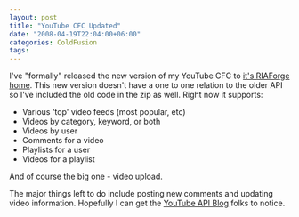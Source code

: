 ```yaml
---
layout: post
title: "YouTube CFC Updated"
date: "2008-04-19T22:04:00+06:00"
categories: ColdFusion 
tags: 
---
```


I've "formally" released the new version of my YouTube CFC to <a href="http://youtubecfc.riaforge.org">it's RIAForge home</a>. This new version doesn't have a one to one relation to the older API so I've included the old code in the zip as well. Right now it supports:

<ul>
<li>Various 'top' video feeds (most popular, etc)
<li>Videos by category, keyword, or both
<li>Videos by user
<li>Comments for a video
<li>Playlists for a user
<li>Videos for a playlist
</ul>

And of course the big one - video upload.

The major things left to do include posting new comments and updating video information. Hopefully I can get the <a href="http://apiblog.youtube.com/">YouTube API Blog</a> folks to notice.